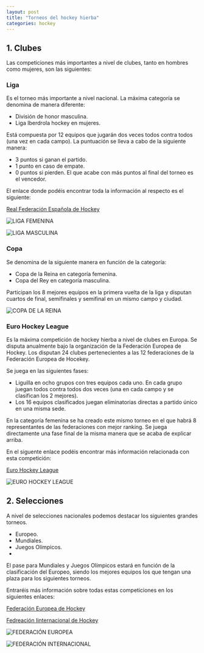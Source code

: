 ```yaml
---
layout: post
title: "Torneos del hockey hierba"
categories: hockey
---
```


## 1. Clubes

Las competiciones más importantes a nivel de clubes, tanto en hombres como mujeres, son las siguientes:

### Liga

Es el torneo más importante a nivel nacional. La máxima categoría se denomina de manera diferente:
* División de honor masculina.
* Liga Iberdrola hockey en mujeres.

Está compuesta por 12 equipos que jugarán dos veces todos contra todos (una vez en cada campo). La puntuación se lleva a cabo de la siguiente manera:
* 3 puntos si ganan el partido.
* 1 punto en caso de empate.
* 0 puntos si pierden.
El que acabe con más puntos al final del torneo es el vencedor.

El enlace  donde podéis encontrar toda la información al respecto es el siguiente:

[Real Federación Española de Hockey](https://www.rfeh.es/)

![LIGA FEMENINA](https://danieledufis.github.io/images_text/hierba_ligafem.png)

![LIGA MASCULINA](https://danieledufis.github.io/images_text/hierba_ligahombres.jpg)

### Copa

Se denomina de la siguiente manera en función de la categoría:
* Copa de la Reina en categoría femenina.
* Copa del Rey en categoría masculina.

Participan los 8 mejores equipos en la primera vuelta de la liga y disputan cuartos de final, semifinales y semifinal en un mismo campo y ciudad.

![COPA DE LA REINA](https://danieledufis.github.io/images_text/hockey_copadelareina.jpeg)

### Euro Hockey League

Es la máxima competición de hockey hierba a nivel de clubes en Europa. Se disputa anualmente bajo la organización de la Federación Europea de Hockey.
Los disputan 24 clubes pertenecientes a las 12 federaciones de la Federación Europea de Hocekey.

Se juega en las siguientes fases:
* Liguilla en ocho grupos con tres equipos cada uno. En cada grupo juegan todos contra todos dos veces (una en cada campo y se clasifican los 2 mejores).
* Los 16 equipos clasificados juegan eliminatorias directas a partido único en una misma sede.

En la categoría femenina se ha creado este mismo torneo en el que habrá 8 representantes de las federaciones con mejor ranking. Se juega directamente una fase final de la misma manera que se acaba de explicar  arriba.

En el siguente enlace podéis encontrar más información relacionada con esta competición:

[Euro Hockey League](https://eurohockey.org/)

![EURO HOCKEY LEAGUE](https://danieledufis.github.io/images_text/hierba_eurohockeyleague.png)

## 2. Selecciones

A nivel de selecciones nacionales podemos destacar los siguientes grandes torneos.
* Europeo.
* Mundiales.
* Juegos Olímpicos.
* 
El pase para Mundiales y Juegos Olímpicos estará en función de la clasificación del Europeo, siendo los mejores equipos los que tengan una plaza para los siguientes torneos.

Entraréis más información sobre todas estas competiciones en los siguientes enlaces:

[Federación Europea de Hockey](https://translate.google.es/translate?hl=es&sl=en&u=https://eurohockey.org/&prev=search&pto=aue)

[Fedreación Iinternacional de Hockey](https://www.fih.ch/)

![FEDERACIÓN EUROPEA](https://danieledufis.github.io/images_text/hockey_fedeuropea.png)

![FEDERACIÓN INTERNACIONAL](https://danieledufis.github.io/images_text/hockey_fedinternacional.png)
